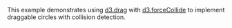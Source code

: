 This example demonstrates using [d3.drag](https://github.com/d3/d3-drag) with [d3.forceCollide](https://github.com/d3/d3-force#forceCollide) to implement draggable circles with collision detection.
